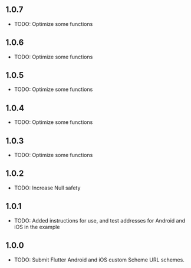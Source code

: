 ## 1.0.7

* TODO: Optimize some functions

## 1.0.6

* TODO: Optimize some functions

## 1.0.5

* TODO: Optimize some functions

## 1.0.4

* TODO: Optimize some functions

## 1.0.3

* TODO: Optimize some functions

## 1.0.2

* TODO: Increase Null safety

## 1.0.1

* TODO: Added instructions for use, and test addresses for Android and iOS in the example

## 1.0.0

* TODO: Submit Flutter Android and iOS custom Scheme URL schemes.
